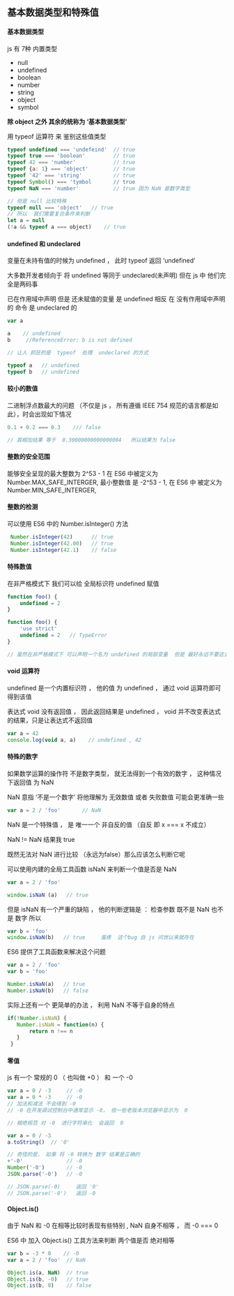 ## 基本数据类型和特殊值

#### 基本数据类型



js 有 7种 内置类型

* null
* undefined
* boolean
* number
* string
* object
* symbol

**除 object 之外  其余的统称为  ‘基本数据类型’**



用 typeof 运算符 来 鉴别这些值类型



``` javascript
typeof undefined === 'undefeind'  // true
typeof true === 'boolean'         // true
typeof 42 === 'number'            // true
typeof {a: 1} === 'object'        // true
typeof '42' === 'string'          // true
typeof Symbol() === 'tymbol       // true
typeof NaN === 'number'           // true 因为 NaN 是数字类型

// 但是 null 比较特殊  
typeof null === 'object'   // true
// 所以  我们需要复合条件来判断
let a = null
(!a && typeof a === object)    // true
```







#### undefined  和  undeclared

变量在未持有值的时候为 undefined ， 此时 typeof  返回 ‘undefined’

大多数开发者倾向于 将  undefined 等同于 undeclared(未声明) 但在 js 中 他们完全是两码事



已在作用域中声明 但是 还未赋值的变量 是  undefined  相反  在 没有作用域中声明的 命令 是 undeclared 的 

``` javascript
var a

a    // undefined
b     //ReferenceError: b is not defined

// 让人 抓狂的是  typeof  处理  undeclared 的方式

typeof a   // undefined
typeof b   // undefined
```





#### 较小的数值 



二进制浮点数最大的问题 （不仅是 js ， 所有遵循 IEEE 754 规范的语言都是如此），时会出现如下情况

``` javascript
0.1 + 0.2 === 0.3    /// false

// 其相加结果 等于  0.30000000000000004   所以结果为 false
```





#### 整数的安全范围 

能够安全呈现的最大整数为  2^53   - 1  在 ES6  中被定义为  Number.MAX_SAFE_INTERGER,    最小整数值 是  -2^53 - 1,   在 ES6 中 被定义为  Number.MIN_SAFE_INTERGER,

#### 整数的检测

可以使用 ES6 中的  Number.isInteger() 方法

``` javascript
 Number.isInteger(42)      // true
 Number.isInteger(42.00)   // true
 Number.isInteger(42.1)    // false
```



#### 特殊数值

在非严格模式下 我们可以给 全局标识符 undefined 赋值 

``` javascript
function foo() {
    undefined = 2
}

function foo() {
    'use strict'
    undefined = 2   // TypeError
}

// 虽然在非严格模式下 可以声明一个名为 undefined 的局部变量  但是 最好永远不要这么做
```





#### void 运算符

undefined 是一个内置标识符 ， 他的值 为 undefined ， 通过 void 运算符即可得到该值

表达式 void  没有返回值 ， 因此返回结果是 undefined ， void 并不改变表达式的结果，只是让表达式不返回值

``` javascript
var a = 42 
console.log(void a, a)    // undefined , 42
```







#### 特殊的数字

如果数学运算的操作符 不是数字类型， 就无法得到一个有效的数字 ， 这种情况下返回值 为 NaN

NaN 意指 ‘不是一个数字’  将他理解为 无效数值 或者 失败数值 可能会更准确一些

``` javascript
var a = 2 / 'foo'       // NaN
```

NaN 是一个特殊值 ， 是 唯一一个 非自反的值 （自反  即  x === x 不成立）

NaN != NaN   结果我 true

既然无法对 NaN 进行比较 （永远为false）那么应该怎么判断它呢 

可以使用内建的全局工具函数  isNaN 来判断一个值是否是 NaN 

``` javascript
var a = 2 / 'foo'

window.isNaN (a)   // true
```

但是 isNaN 有一个严重的缺陷 ， 他的判断逻辑是 ：  检查参数 既不是 NaN 也不是 数字  所以 

``` javascript
var b = 'foo'
window.isNaN(b)   // true     蛋疼  这个bug 自 js 问世以来就存在
```

ES6 提供了工具函数来解决这个问题  

``` javascript
var a = 2 / 'foo'
var b = 'foo'

Number.isNaN(a)   // true
Number.isNaN(b)   // false
```

实际上还有一个 更简单的办法 ， 利用 NaN 不等于自身的特点

``` javascript
if(!Number.isNaN) {
   Number.isNaN = function(n) {
       return n !== n
   }
 }
```





#### 零值

js 有一个 常规的 0 （ 也叫做 +0 ） 和 一个 -0 

``` javascript
var a = 0 / -3     // -0
var a = 0 * -3     // -0
// 加法和减法 不会得到 -0
// -0 在开发调试控制台中通常显示 -0， 但一些老版本浏览器中显示为  0

// 根绝规范 对 -0  进行字符串化  会返回  0

var a = 0 / -3
a.toString()  // '0'

// 奇怪的是， 如果 将 -0 转换为 数字 结果是正确的
+'-0'              // -0
Number('-0')       // -0
JSON.parse('-0')   // -0

// JSON.parse(-0)     返回 '0'  
// JSON.parse('-0')   返回 -0
```





#### Object.is()

由于 NaN 和 -0  在相等比较时表现有些特别 , NaN 自身不相等 ，  而 -0 === 0

ES6 中 加入 Object.is() 工具方法来判断 两个值是否 绝对相等

``` javascript
var b = -3 * 0    // -0
var a = 2 / 'foo'  // NaN

Object.is(a, NaN)  // true
Object.is(b, -0)   // true
Object.is(b, 0)    // false
```

